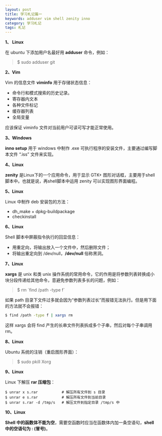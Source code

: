 ```yaml
---
layout: post
title: 学习札记篇一
keywords: adduser vim shell zenity inno
category: 学习札记
tags: 札记
---
```


**1、 Linux**

在 ubuntu 下添加用户名最好用 **adduser** 命令，例如：

> $ sudo adduser git

**2、Vim**

Vim 的信息文件 **viminfo** 用于存储状态信息：

* 命令行和模式搜索的历史记录。
* 寄存器内文本
* 各种文件标记
* 缓存器列表
* 全局变量

应该保证 viminfo 文件对当前用户可读可写才能正常使用。

**3、Windows**

**inno setup** 用于 windows 中制作 .exe 可执行程序的安装文件，主要通过编写脚本文件 “.iss” 文件来实现。

**4、Linux**

**zenity** 是Linux下的一个应用命令，用于显示 GTK+ 图形对话框，主要用于shell脚本中。也就是说，再shell脚本中运用 zenity 可以实现图形界面编程。

**5、Linux**

Linux 中制作 deb 安装包的方法：

* dh_make + dpkg-buildpackage
* checkinstall

**6、Linux**

Shell 脚本中屏蔽指令执行的回显信息：

* 用重定向，将输出放入一个文件中，然后删除文件；
* 将输出重定向到 /dev/null，**/dev/null** 俗称黑洞。

**7、Linux**

**xargs** 是 unix 和类 unix 操作系统的常用命令，它的作用是将参数列表转换成小块分段传递给其他命令，意避免参数列表多长的问题，例如：

> $ rm \`find /path -type f`

如果 path 目录下文件过多就会因为“参数列表过长”而报错无法执行。但是用下面的方法就不会报错：

```bash
$ find /path -type f | xargs rm
```

这样 xargs 会将 find 产生的长串文件列表拆成多个子串，然后对每个子串调用 rm。

**8、Linux**

Ubuntu 系统的注销（重启图形界面）：

> $ sudo pkill Xorg

**9、Linux**

Linux 下解压 **rar 压缩包**：

```
$ unrar x s.rar           # 解压所有文件到 s 目录
$ unrar e s.rar           # 解压所有文件到当前目录
$ unrar s.rar -d /tmp/s   # 解压文件到指定目录 /tmp/s 中
```

**10、Linux**

**Shell 中的函数体不能为空**，需要空函数时应当在函数体内加一条空语句，**shell 中的空语句为 : (冒号)**。

